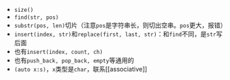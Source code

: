 - `size()`
- `find(str, pos)`
- `substr(pos, len)`切片（注意`pos`是字符串长，则切出空串。`pos`更大，报错）
- `insert(index, str)`和`replace(first, last, str)`：和`find`不同，是`str`写后面
- 也有`insert(index, count, ch)`
- 也有`push_back, pop_back, empty`等通用的
- `(auto x:s)`，`x`类型是`char`，联系[[associative]]
